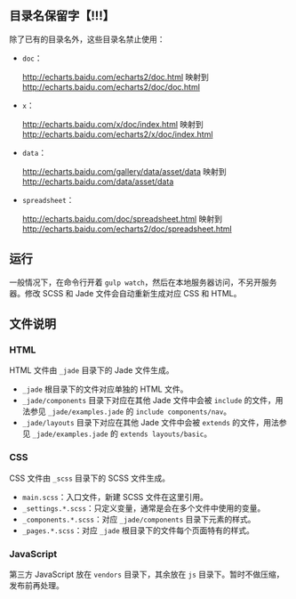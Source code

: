 ## 目录名保留字【!!!】

除了已有的目录名外，这些目录名禁止使用：

* `doc`：

    <http://echarts.baidu.com/echarts2/doc.html> 映射到 <http://echarts.baidu.com/echarts2/doc/doc.html>

* `x`：

    <http://echarts.baidu.com/x/doc/index.html> 映射到 <http://echarts.baidu.com/echarts2/x/doc/index.html>

* `data`：

    <http://echarts.baidu.com/gallery/data/asset/data> 映射到 <http://echarts.baidu.com/data/asset/data>

* `spreadsheet`：

    <http://echarts.baidu.com/doc/spreadsheet.html> 映射到 <http://echarts.baidu.com/echarts2/doc/spreadsheet.html>

## 运行

一般情况下，在命令行开着 `gulp watch`，然后在本地服务器访问，不另开服务器。修改 SCSS 和 Jade 文件会自动重新生成对应 CSS 和 HTML。

## 文件说明

### HTML

HTML 文件由 `_jade` 目录下的 Jade 文件生成。

- `_jade` 根目录下的文件对应单独的 HTML 文件。
- `_jade/components` 目录下对应在其他 Jade 文件中会被 `include` 的文件，用法参见 `_jade/examples.jade` 的 `include components/nav`。
- `_jade/layouts` 目录下对应在其他 Jade 文件中会被 `extends` 的文件，用法参见 `_jade/examples.jade` 的 `extends layouts/basic`。

### CSS

CSS 文件由 `_scss` 目录下的 SCSS 文件生成。

- `main.scss`：入口文件，新建 SCSS 文件在这里引用。
- `_settings.*.scss`：只定义变量，通常是会在多个文件中使用的变量。
- `_components.*.scss`：对应 `_jade/components` 目录下元素的样式。
- `_pages.*.scss`：对应 `_jade` 根目录下的文件每个页面特有的样式。

### JavaScript

第三方 JavaScript 放在 `vendors` 目录下，其余放在 `js` 目录下。暂时不做压缩，发布前再处理。
